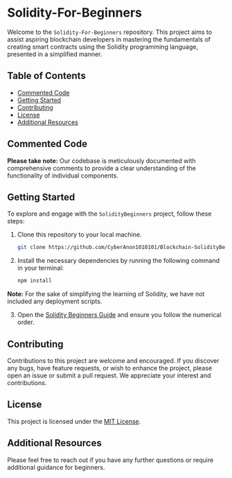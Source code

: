 # Solidity-For-Beginners

Welcome to the `Solidity-For-Beginners` repository. This project aims to assist aspiring blockchain developers in mastering the fundamentals of creating smart contracts using the Solidity programming language, presented in a simplified manner.

## Table of Contents

- [Commented Code](#commented-code)
- [Getting Started](#getting-started)
- [Contributing](#contributing)
- [License](#license)
- [Additional Resources](#additional-resources)

## Commented Code

**Please take note:** Our codebase is meticulously documented with comprehensive comments to provide a clear understanding of the functionality of individual components.

## Getting Started

To explore and engage with the `SolidityBeginners` project, follow these steps:

1. Clone this repository to your local machine.

   ```bash
   git clone https://github.com/CyberAnon1010101/Blockchain-SolidityBeginners.git
   ```

2. Install the necessary dependencies by running the following command in your terminal:

   ```bash
   npm install
   ```

**Note:** For the sake of simplifying the learning of Solidity, we have not included any deployment scripts.

3. Open the [Solidity Beginners Guide](./Solidity-Beginners-Guide/SimpleCount.md) and ensure you follow the numerical order.

## Contributing

Contributions to this project are welcome and encouraged. If you discover any bugs, have feature requests, or wish to enhance the project, please open an issue or submit a pull request. We appreciate your interest and contributions.

## License

This project is licensed under the [MIT License](LICENSE).

## Additional Resources

Please feel free to reach out if you have any further questions or require additional guidance for beginners.